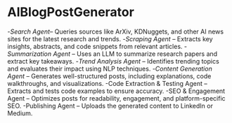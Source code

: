 # AIBlogPostGenerator

-*Search Agent*– Queries sources like ArXiv, KDNuggets, and other AI news sites for the latest research and trends.
-*Scraping Agent* – Extracts key insights, abstracts, and code snippets from relevant articles.
-*Summarization Agent* – Uses an LLM to summarize research papers and extract key takeaways.
-*Trend Analysis Agent* – Identifies trending topics and evaluates their impact using NLP techniques.
-*Content Generation Agent* – Generates well-structured posts, including explanations, code walkthroughs, and visualizations.
-Code Extraction & Testing Agent – Extracts and tests code examples to ensure accuracy.
-SEO & Engagement Agent – Optimizes posts for readability, engagement, and platform-specific SEO.
-Publishing Agent – Uploads the generated content to LinkedIn or Medium.
